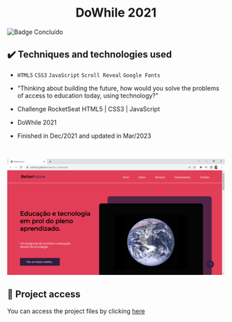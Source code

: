 <h1 align="center">DoWhile 2021</h1>
 
 ![Badge Concluído](https://camo.githubusercontent.com/459f141bd5e24c179a0e2dd49691e290ed5c5d4b4cb97767daee7cfaf6e31121/687474703a2f2f696d672e736869656c64732e696f2f7374617469632f76313f6c6162656c3d535441545553266d6573736167653d434f4e434c5549444f26636f6c6f723d475245454e267374796c653d666f722d7468652d6261646765)
 
 ## ✔️ Techniques and technologies used

- ``HTML5`` ``CSS3`` ``JavaScript`` ``Scroll Reveal`` ``Google Fonts``

- "Thinking about building the future, how would you solve the problems of access to education today, using technology?" 
- Challenge RocketSeat HTML5 | CSS3 | JavaScript 
- DoWhile 2021
- Finished in Dec/2021 and updated in Mar/2023

<br>

<p align="center">
 <img src="assets/betterfuture.png" width="550" alt="Image project">
</p>

## 📁 Project access
You can access the project files by clicking [here](https://github.com/Coastony/desafio_rocketseat)
